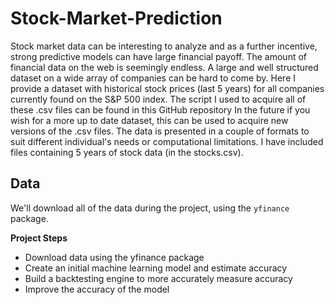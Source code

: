 
# Stock-Market-Prediction

Stock market data can be interesting to analyze and as a further incentive, strong predictive models can have large financial payoff. The amount of financial data on the web is seemingly endless.
A large and well structured dataset on a wide array of companies can be hard to come by. Here I provide a dataset with historical stock prices (last 5 years) for all companies currently found on the S&P 500 index.
The script I used to acquire all of these .csv files can be found in this GitHub repository In the future if you wish for a more up to date dataset, this can be used to acquire new versions of the .csv files.
The data is presented in a couple of formats to suit different individual's needs or computational limitations. I have included files containing 5 years of stock data (in the stocks.csv).

   ## Data

   We'll download all of the data during the project, using the `yfinance` package. 

**Project Steps**
* Download data using the yfinance package
* Create an initial machine learning model and estimate accuracy
* Build a backtesting engine to more accurately measure accuracy
* Improve the accuracy of the model
